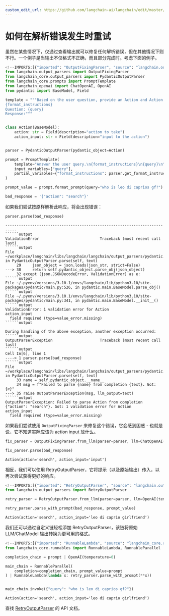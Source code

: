 ```yaml
---
custom_edit_url: https://github.com/langchain-ai/langchain/edit/master/docs/docs/how_to/output_parser_retry.ipynb
---
```

# 如何在解析错误发生时重试

虽然在某些情况下，仅通过查看输出就可以修复任何解析错误，但在其他情况下则不行。一个例子是当输出不仅格式不正确，而且部分完成时。考虑下面的例子。


```python
<!--IMPORTS:[{"imported": "OutputFixingParser", "source": "langchain.output_parsers", "docs": "https://python.langchain.com/api_reference/langchain/output_parsers/langchain.output_parsers.fix.OutputFixingParser.html", "title": "How to retry when a parsing error occurs"}, {"imported": "PydanticOutputParser", "source": "langchain_core.output_parsers", "docs": "https://python.langchain.com/api_reference/core/output_parsers/langchain_core.output_parsers.pydantic.PydanticOutputParser.html", "title": "How to retry when a parsing error occurs"}, {"imported": "PromptTemplate", "source": "langchain_core.prompts", "docs": "https://python.langchain.com/api_reference/core/prompts/langchain_core.prompts.prompt.PromptTemplate.html", "title": "How to retry when a parsing error occurs"}, {"imported": "ChatOpenAI", "source": "langchain_openai", "docs": "https://python.langchain.com/api_reference/openai/chat_models/langchain_openai.chat_models.base.ChatOpenAI.html", "title": "How to retry when a parsing error occurs"}, {"imported": "OpenAI", "source": "langchain_openai", "docs": "https://python.langchain.com/api_reference/openai/llms/langchain_openai.llms.base.OpenAI.html", "title": "How to retry when a parsing error occurs"}]-->
from langchain.output_parsers import OutputFixingParser
from langchain_core.output_parsers import PydanticOutputParser
from langchain_core.prompts import PromptTemplate
from langchain_openai import ChatOpenAI, OpenAI
from pydantic import BaseModel, Field
```


```python
template = """Based on the user question, provide an Action and Action Input for what step should be taken.
{format_instructions}
Question: {query}
Response:"""


class Action(BaseModel):
    action: str = Field(description="action to take")
    action_input: str = Field(description="input to the action")


parser = PydanticOutputParser(pydantic_object=Action)
```


```python
prompt = PromptTemplate(
    template="Answer the user query.\n{format_instructions}\n{query}\n",
    input_variables=["query"],
    partial_variables={"format_instructions": parser.get_format_instructions()},
)
```


```python
prompt_value = prompt.format_prompt(query="who is leo di caprios gf?")
```


```python
bad_response = '{"action": "search"}'
```

如果我们尝试按原样解析此响应，将会出现错误：


```python
parser.parse(bad_response)
```

```output
---------------------------------------------------------------------------
``````output
ValidationError                           Traceback (most recent call last)
``````output
File ~/workplace/langchain/libs/langchain/langchain/output_parsers/pydantic.py:30, in PydanticOutputParser.parse(self, text)
     29     json_object = json.loads(json_str, strict=False)
---> 30     return self.pydantic_object.parse_obj(json_object)
     32 except (json.JSONDecodeError, ValidationError) as e:
``````output
File ~/.pyenv/versions/3.10.1/envs/langchain/lib/python3.10/site-packages/pydantic/main.py:526, in pydantic.main.BaseModel.parse_obj()
``````output
File ~/.pyenv/versions/3.10.1/envs/langchain/lib/python3.10/site-packages/pydantic/main.py:341, in pydantic.main.BaseModel.__init__()
``````output
ValidationError: 1 validation error for Action
action_input
  field required (type=value_error.missing)
``````output

During handling of the above exception, another exception occurred:
``````output
OutputParserException                     Traceback (most recent call last)
``````output
Cell In[6], line 1
----> 1 parser.parse(bad_response)
``````output
File ~/workplace/langchain/libs/langchain/langchain/output_parsers/pydantic.py:35, in PydanticOutputParser.parse(self, text)
     33 name = self.pydantic_object.__name__
     34 msg = f"Failed to parse {name} from completion {text}. Got: {e}"
---> 35 raise OutputParserException(msg, llm_output=text)
``````output
OutputParserException: Failed to parse Action from completion {"action": "search"}. Got: 1 validation error for Action
action_input
  field required (type=value_error.missing)
```

如果我们尝试使用 `OutputFixingParser` 来修复这个错误，它会感到困惑 - 也就是说，它不知道实际应该为 action input 放什么。


```python
fix_parser = OutputFixingParser.from_llm(parser=parser, llm=ChatOpenAI())
```


```python
fix_parser.parse(bad_response)
```



```output
Action(action='search', action_input='input')
```


相反，我们可以使用 RetryOutputParser，它将提示（以及原始输出）传入，以再次尝试获得更好的响应。


```python
<!--IMPORTS:[{"imported": "RetryOutputParser", "source": "langchain.output_parsers", "docs": "https://python.langchain.com/api_reference/langchain/output_parsers/langchain.output_parsers.retry.RetryOutputParser.html", "title": "How to retry when a parsing error occurs"}]-->
from langchain.output_parsers import RetryOutputParser
```


```python
retry_parser = RetryOutputParser.from_llm(parser=parser, llm=OpenAI(temperature=0))
```


```python
retry_parser.parse_with_prompt(bad_response, prompt_value)
```



```output
Action(action='search', action_input='leo di caprio girlfriend')
```


我们还可以通过自定义链轻松添加 RetryOutputParser，该链将原始 LLM/ChatModel 输出转换为更可用的格式。


```python
<!--IMPORTS:[{"imported": "RunnableLambda", "source": "langchain_core.runnables", "docs": "https://python.langchain.com/api_reference/core/runnables/langchain_core.runnables.base.RunnableLambda.html", "title": "How to retry when a parsing error occurs"}, {"imported": "RunnableParallel", "source": "langchain_core.runnables", "docs": "https://python.langchain.com/api_reference/core/runnables/langchain_core.runnables.base.RunnableParallel.html", "title": "How to retry when a parsing error occurs"}]-->
from langchain_core.runnables import RunnableLambda, RunnableParallel

completion_chain = prompt | OpenAI(temperature=0)

main_chain = RunnableParallel(
    completion=completion_chain, prompt_value=prompt
) | RunnableLambda(lambda x: retry_parser.parse_with_prompt(**x))


main_chain.invoke({"query": "who is leo di caprios gf?"})
```
```output
Action(action='search', action_input='leo di caprio girlfriend')
```
查找 [RetryOutputParser](https://python.langchain.com/api_reference/langchain/output_parsers/langchain.output_parsers.retry.RetryOutputParser.html#langchain.output_parsers.retry.RetryOutputParser) 的 API 文档。
